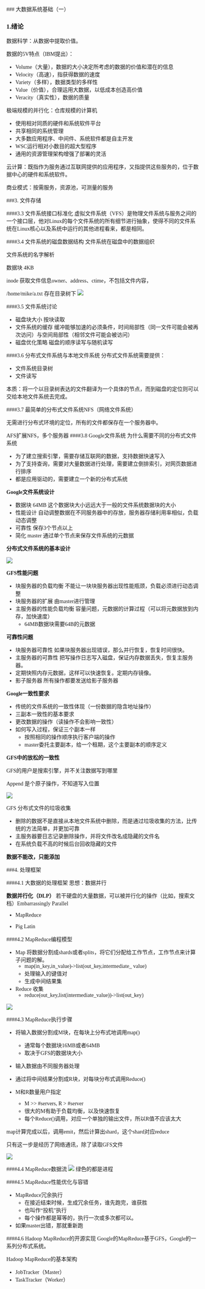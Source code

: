 <font face="微软雅黑">
### 大数据系统基础（一）

### 1.绪论

数据科学：从数据中提取价值。

数据的5V特点（IBM提出）：

* Volume（大量），数据的大小决定所考虑的数据的价值和潜在的信息
* Velocity（高速），指获得数据的速度
* Variety（多样），数据类型的多样性
* Value（价值），合理运用大数据，以低成本创造高价值
* Veracity（真实性），数据的质量

极端规模的并行化：仓库规模的计算机

* 使用相对同质的硬件和系统软件平台
* 共享相同的系统管理
* 大多数应用程序、中间件、系统软件都是自主开发
* WSC运行相对小数目的超大型程序
* 通用的资源管理架构增强了部署的灵活

云计算：既指作为服务通过互联网提供的应用程序，又指提供这些服务的，位于数据中心的硬件和系统软件。

商业模式：按需服务，资源池，可测量的服务


###3. 文件存储

####3.3 文件系统接口标准化
虚拟文件系统（VFS）是物理文件系统与服务之间的一个接口层，他对Linux的每个文件系统的所有细节进行抽象，使得不同的文件系统在Linux核心以及系统中运行的其他进程看来，都是相同。

####3.4 文件系统的磁盘数据结构
文件系统在磁盘中的数据组织

文件系统的名字解析

数据块 4KB

inode 获取文件信息owner、address、ctime，不包括文件内容，

/home/mike/a.txt 存在目录树下
![](http://i.imgur.com/ntamN6Q.png)

####3.5 文件系统讨论
* 磁盘块大小
按块读取
* 文件系统的缓存
缓冲能够加速的必须条件，时间局部性（同一文件可能会被再次访问）与空间局部性（相邻文件可能会被访问）
* 磁盘优化策略
磁盘的顺序读写与随机读写

####3.6 分布式文件系统与本地文件系统
分布式文件系统需要提供：

* 文件系统目录树
* 文件读写

本质：将一个以目录树表达的文件翻译为一个具体的节点，而到磁盘的定位则可以交给本地文件系统去完成。

####3.7 最简单的分布式文件系统NFS（网络文件系统）

无需进行分布式环境的定位，所有的文件都保存在一个服务器中。

AFS扩展NFS，多个服务器
####3.8 Google文件系统
为什么需要不同的分布式文件系统

* 为了建立搜索引擎，需要存储互联网的数据，支持数据快速写入
* 为了支持查询，需要对大量数据进行处理，需要建立倒排索引，对网页数据进行排序
* 都是应用驱动的，需要建立一个新的分布式系统

**Google文件系统设计**

* 数据块 64MB 这个数据块大小远远大于一般的文件系统数据块的大小
* 性能设计 自动调整数据在不同服务器中的存放，服务器存储利用率相似，负载动态调整
* 可靠性 保存3个节点以上
* 简化 master 通过单个节点来保存文件系统的元数据

**分布式文件系统的基本设计**

![](http://i.imgur.com/qpZBW5N.png)

**GFS性能问题**

* 块服务器的负载均衡  不能让一块块服务器出现性能瓶颈，负载必须进行动态调整
* 块服务器的扩展  由master进行管理
* 主服务器的性能负载均衡  容量问题，元数据的计算过程（可以将元数据放到内存，加快速度）
	* 64MB数据块需要64B的元数据

**可靠性问题**

* 块服务器可靠性 如果块服务器出现错误，那么并行恢复，恢复时间很快。
* 主服务器的可靠性 把写操作日志写入磁盘，保证内存数据丢失，恢复主服务器。
* 定期快照内存元数据，这样可以快速恢复。定期内存镜像。
* 影子服务器  所有操作都要发送给影子服务器

**Google一致性要求**

* 传统的文件系统的一致性体现（一份数据的隐含地址操作）
* 三副本一致性的基本要求
* 更改数据的操作（读操作不会影响一致性）
* 如何写入过程，保证三个副本一样
	* 按照相同的操作顺序执行客户端的操作
	* master委托主要副本，给一个租期，这个主要副本的顺序定义

**GFS中的放松的一致性**

GFS的用户是搜索引擎，并不关注数据写到哪里

Append 是个原子操作，不知道写入位置

![](http://i.imgur.com/iZ0ekSk.png)

GFS 分布式文件的垃圾收集

* 删除的数据不是直接从本地文件系统中删除，而是通过垃圾收集的方法，比传统的方法简单，并更加可靠
* 主服务器要日志记录删除操作，并将文件改名成隐藏的文件名
* 在系统负载不高的时候后台回收隐藏的文件

**数据不能改，只能添加**

###4. 处理框架

####4.1 大数据的处理框架
思想：数据并行

**数据并行化（DLP）**
若干硬盘的大量数据，可以被并行化的操作（比如，搜索文档）Embarrassingly Parallel

* MapReduce

* Pig Latin

####4.2 MapReduce编程模型
* Map 将数据分割成shards或者splits，将它们分配给工作节点，工作节点来计算子问题的解。
	* map(in_key,in_value)->list(out_key,intermediate_ value)
	* 处理输入的键值对
	* 生成中间结果集
* Reduce  收集
	* reduce(out_key,list(intermediate_value))->list(out_key)
	
![](http://i.imgur.com/stHNrZq.png)

####4.3 MapReduce执行步骤
* 将输入数据分割成M块，在每块上分布式地调用map()
	* 通常每个数据块16MB或者64MB
	* 取决于GFS的数据块大小

* 输入数据由不同服务器处理
* 通过将中间结果分割成R块，对每块分布式调用Reduce()
* M和R数量用户指定
	* M >> #servers, R > #server
	* 很大的M有助于负载均衡，以及快速恢复
	* 每个Reduce()调用，对应一个单独的输出文件，所以R值不应该太大

map计算完成以后，调用emit，然后计算出shard，这个shard对应reduce

只有这一步是经历了网络通讯，除了读取GFS文件

![](http://i.imgur.com/teSRHIk.png)

####4.4 MapReduce数据流
![](http://i.imgur.com/BecVXKy.png)
绿色的都是进程

####4.5 MapReduce性能优化与容错
* MapReduce冗余执行
	* 在接近结束时候，生成冗余任务，谁先跑完，谁获胜
	* 也叫作“投机”执行
	* 每个操作都是幂等的，执行一次或多次都可以。
* 如果master出错，那就重新跑

####4.6 Hadoop MapReduce的开源实现
Google的MapReduce基于GFS，Google的一系列分布式系统。

Hadoop MapReduce的基本架构

* JobTracker（Master）
* TaskTracker（Worker）